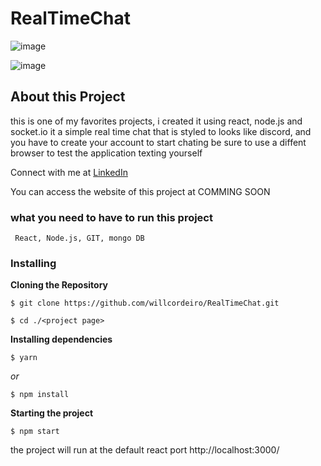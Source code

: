 # RealTimeChat

![image](https://user-images.githubusercontent.com/98745885/195246637-c77c0993-1a23-4604-8a76-3829ae42d2a2.png)

![image](https://user-images.githubusercontent.com/98745885/195246731-e2ae024a-81a4-4e4d-a0b8-7200c6fff175.png)


## About this Project
this is one of my favorites projects, i created it using react, node.js and socket.io it a simple real time chat that is styled to looks like discord, and you have to create your account to start chating be sure to use a diffent browser to test the application texting yourself

Connect with me at [LinkedIn](https://www.linkedin.com/in/william-cordeiro-568229238/)

You can access the website of this project at COMMING SOON


### what you need to have to run this project

```
 React, Node.js, GIT, mongo DB
```

### Installing

**Cloning the Repository**

```
$ git clone https://github.com/willcordeiro/RealTimeChat.git

$ cd ./<project page>
```

**Installing dependencies**

```
$ yarn
```

_or_

```
$ npm install
```

**Starting the project**

```
$ npm start
```

the project will run at the default react port http://localhost:3000/
